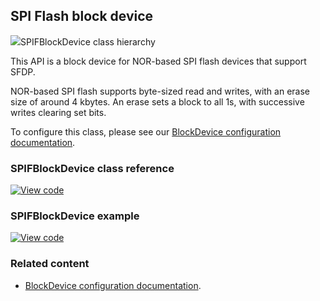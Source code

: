 ## SPI Flash block device

<span class="images">![](https://os.mbed.com/docs/development/mbed-os-api-doxy/class_s_p_i_f_block_device.png)<span>SPIFBlockDevice class hierarchy</span></span>

This API is a block device for NOR-based SPI flash devices that support SFDP.

NOR-based SPI flash supports byte-sized read and writes, with an erase size of around 4 kbytes. An erase sets a block to all 1s, with successive writes clearing set bits.

To configure this class, please see our [BlockDevice configuration documentation](../reference/storage.html#blockdevice-default-configuration).

### SPIFBlockDevice class reference

[![View code](https://www.mbed.com/embed/?type=library)](https://os.mbed.com/docs/development/mbed-os-api-doxy/class_s_p_i_f_block_device.html)

### SPIFBlockDevice example

[![View code](https://www.mbed.com/embed/?url=https://github.com/ARMmbed/mbed-os-examples-docs_only/SPIFBlockDevice)](https://github.com/ARMmbed/mbed-os-examples-docs_only/blob/master/blockdevices/SPIFBlockDevice/main.cpp)

### Related content

- [BlockDevice configuration documentation](../reference/storage.html#blockdevice-default-configuration).
